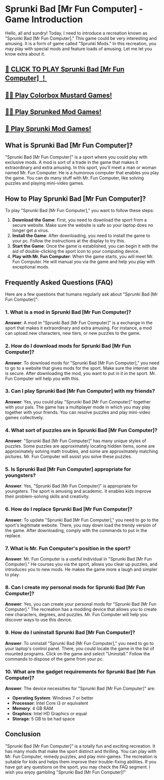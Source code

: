 # Sprunki Bad [Mr Fun Computer] - Game Introduction

Hello, all and sundry! Today, I need to introduce a recreation known as "Sprunki Bad [Mr Fun Computer]." This game could be very interesting and amusing. It is a form of game called "Sprunki Mods." In this recreation, you may play with special mods and feature loads of amusing. Let me let you know extra about it.


## [🌈 CLICK TO PLAY Sprunki Bad [Mr Fun Computer] ！](https://incrediboxsprunki.online/sprunki/sprunki-bad-mr-fun-computer)

## [🙋‍♀️ Play Colorbox Mustard Games!](https://colorboxmustard.online/)

## [👩‍💻 Play Sprunked Mod Games!](https://sprunkedgame.online/)

## [🧙 Play Sprunki Mod Games!](https://sprunkigame.online/)


## What is Sprunki Bad [Mr Fun Computer]?

"Sprunki Bad [Mr Fun Computer]" is a sport where you could play with exclusive mods. A mod is sort of a trade in the game that makes it extraordinary and extra amusing. In this sport, you'll meet a man or woman named Mr. Fun Computer. He is a humorous computer that enables you play the game. You can do many stuff with Mr. Fun Computer, like solving puzzles and playing mini-video games.

## How to Play Sprunki Bad [Mr Fun Computer]?

To play "Sprunki Bad [Mr Fun Computer]," you want to follow these steps:

1. **Download the Game**: First, you need to download the sport from a secure website. Make sure the website is safe so your laptop does no longer get a virus.
2. **Install the Game**: After downloading, you need to install the game to your pc. Follow the instructions at the display to try this.
3. **Start the Game**: Once the game is established, you can begin it with the aid of double-clicking the sport icon to your computing device.
4. **Play with Mr. Fun Computer**: When the game starts, you will meet Mr. Fun Computer. He will manual you via the game and help you play with exceptional mods.

## Frequently Asked Questions (FAQ)

Here are a few questions that humans regularly ask about "Sprunki Bad [Mr Fun Computer]":

### 1. What is a mod in Sprunki Bad [Mr Fun Computer]?

**Answer**: A mod in "Sprunki Bad [Mr Fun Computer]" is a exchange in the sport that makes it extraordinary and extra amusing. For instance, a mod can upload new characters, new tiers, or new puzzles to the game.

### 2. How do I download mods for Sprunki Bad [Mr Fun Computer]?

**Answer**: To download mods for "Sprunki Bad [Mr Fun Computer]," you need to go to a website that gives mods for the sport. Make sure the internet site is secure. After downloading the mod, you want to put in it in the sport. Mr. Fun Computer will help you with this.

### 3. Can I play Sprunki Bad [Mr Fun Computer] with my friends?

**Answer**: Yes, you could play "Sprunki Bad [Mr Fun Computer]" together with your pals. The game has a multiplayer mode in which you may play together with your friends. You can resolve puzzles and play mini-video games collectively.

### 4. What sort of puzzles are in Sprunki Bad [Mr Fun Computer]?

**Answer**: "Sprunki Bad [Mr Fun Computer]" has many unique styles of puzzles. Some puzzles are approximately locating hidden items, some are approximately solving math troubles, and some are approximately matching pictures. Mr. Fun Computer will assist you solve these puzzles.

### 5. Is Sprunki Bad [Mr Fun Computer] appropriate for youngsters?

**Answer**: Yes, "Sprunki Bad [Mr Fun Computer]" is appropriate for youngsters. The sport is amusing and academic. It enables kids improve their problem-solving skills and creativity.

### 6. How do I replace Sprunki Bad [Mr Fun Computer]?

**Answer**: To update "Sprunki Bad [Mr Fun Computer]," you need to go to the sport's legitimate website. There, you may down load the trendy version of the game. After downloading, comply with the commands to put in the replace.

### 7. What is Mr. Fun Computer's position in the sport?

**Answer**: Mr. Fun Computer is a useful individual in "Sprunki Bad [Mr Fun Computer]." He courses you via the sport, allows you clear up puzzles, and introduces you to new mods. He makes the game more a laugh and simpler to play.

### 8. Can I create my personal mods for Sprunki Bad [Mr Fun Computer]?

**Answer**: Yes, you can create your personal mods for "Sprunki Bad [Mr Fun Computer]." The recreation has a modding device that allows you to create new characters, degrees, and puzzles. Mr. Fun Computer will help you discover ways to use this device.

### 9. How do I uninstall Sprunki Bad [Mr Fun Computer]?

**Answer**: To uninstall "Sprunki Bad [Mr Fun Computer]," you need to go to your laptop's control panel. There, you could locate the game in the list of mounted programs. Click on the game and select "Uninstall." Follow the commands to dispose of the game from your pc.

### 10. What are the gadget requirements for Sprunki Bad [Mr Fun Computer]?

**Answer**: The device necessities for "Sprunki Bad [Mr Fun Computer]" are:

- **Operating System**: Windows 7 or better
- **Processor**: Intel Core i3 or equivalent
- **Memory**: 4 GB RAM
- **Graphics**: Intel HD Graphics or equal
- **Storage**: 5 GB to be had space

## Conclusion

"Sprunki Bad [Mr Fun Computer]" is a totally fun and exciting recreation. It has many mods that make the sport distinct and thrilling. You can play with Mr. Fun Computer, remedy puzzles, and play mini-games. The recreation is suitable for kids and helps them improve their trouble-fixing abilities. If you have got any questions on the sport, you may check the FAQ segment. I wish you enjoy gambling "Sprunki Bad [Mr Fun Computer]!"
